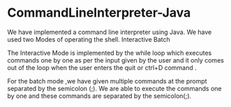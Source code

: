 # CommandLineInterpreter-Java


We have implemented a command line interpreter using Java.
We have used two Modes of operating the shell.
Interactive
Batch

The Interactive Mode is implemented by the while loop which executes commands one by one as per the input given by the user and it only comes out of the loop when the user enters the quit or ctrl+D  command .

For the batch mode ,we have given multiple commands  at the prompt  separated by the semicolon (;). We are able to execute the commands one by one and these commands are separated by the semicolon(;).
